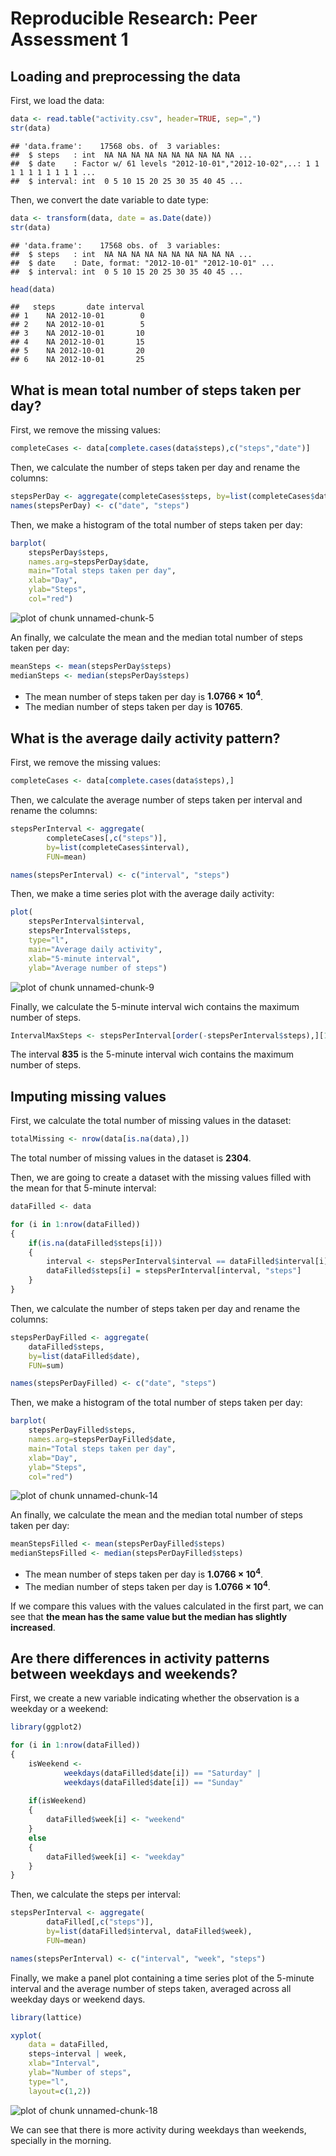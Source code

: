 # Reproducible Research: Peer Assessment 1



## Loading and preprocessing the data

First, we load the data:


```r
data <- read.table("activity.csv", header=TRUE, sep=",")
str(data)
```

```
## 'data.frame':	17568 obs. of  3 variables:
##  $ steps   : int  NA NA NA NA NA NA NA NA NA NA ...
##  $ date    : Factor w/ 61 levels "2012-10-01","2012-10-02",..: 1 1 1 1 1 1 1 1 1 1 ...
##  $ interval: int  0 5 10 15 20 25 30 35 40 45 ...
```

Then, we convert the date variable to date type:


```r
data <- transform(data, date = as.Date(date))
str(data)
```

```
## 'data.frame':	17568 obs. of  3 variables:
##  $ steps   : int  NA NA NA NA NA NA NA NA NA NA ...
##  $ date    : Date, format: "2012-10-01" "2012-10-01" ...
##  $ interval: int  0 5 10 15 20 25 30 35 40 45 ...
```

```r
head(data)
```

```
##   steps       date interval
## 1    NA 2012-10-01        0
## 2    NA 2012-10-01        5
## 3    NA 2012-10-01       10
## 4    NA 2012-10-01       15
## 5    NA 2012-10-01       20
## 6    NA 2012-10-01       25
```


## What is mean total number of steps taken per day?

First, we remove the missing values:


```r
completeCases <- data[complete.cases(data$steps),c("steps","date")]
```

Then, we calculate the number of steps taken per day and rename the columns:


```r
stepsPerDay <- aggregate(completeCases$steps, by=list(completeCases$date), FUN=sum)
names(stepsPerDay) <- c("date", "steps")
```

Then, we make a histogram of the total number of steps taken per day:


```r
barplot(
    stepsPerDay$steps, 
    names.arg=stepsPerDay$date,
    main="Total steps taken per day",
    xlab="Day",
    ylab="Steps",
    col="red")
```

![plot of chunk unnamed-chunk-5](figure/unnamed-chunk-5.png) 

An finally, we calculate the mean and the median total number of steps taken per day:


```r
meanSteps <- mean(stepsPerDay$steps)
medianSteps <- median(stepsPerDay$steps)
```

- The mean number of steps taken per day is **1.0766 &times; 10<sup>4</sup>**.
- The median number of steps taken per day is **10765**.


## What is the average daily activity pattern?

First, we remove the missing values:


```r
completeCases <- data[complete.cases(data$steps),]
```

Then, we calculate the average number of steps taken per interval and rename the columns:


```r
stepsPerInterval <- aggregate(
        completeCases[,c("steps")], 
        by=list(completeCases$interval), 
        FUN=mean)

names(stepsPerInterval) <- c("interval", "steps")
```

Then, we make a time series plot with the average daily activity: 


```r
plot(
    stepsPerInterval$interval, 
    stepsPerInterval$steps, 
    type="l",
    main="Average daily activity",
    xlab="5-minute interval",
    ylab="Average number of steps")
```

![plot of chunk unnamed-chunk-9](figure/unnamed-chunk-9.png) 

Finally, we calculate the 5-minute interval wich contains the maximum number of steps.


```r
IntervalMaxSteps <- stepsPerInterval[order(-stepsPerInterval$steps),][1,"interval"]
```

The interval **835** is the 5-minute interval wich contains the maximum number of steps.


## Imputing missing values

First, we calculate the total number of missing values in the dataset:


```r
totalMissing <- nrow(data[is.na(data),])
```

The total number of missing values in the dataset is **2304**.

Then, we are going to create a dataset with the missing values filled with the mean for that 5-minute interval:


```r
dataFilled <- data

for (i in 1:nrow(dataFilled))
{
    if(is.na(dataFilled$steps[i]))
    {
        interval <- stepsPerInterval$interval == dataFilled$interval[i]
        dataFilled$steps[i] = stepsPerInterval[interval, "steps"]
    }
}
```

Then, we calculate the number of steps taken per day and rename the columns:


```r
stepsPerDayFilled <- aggregate(
    dataFilled$steps, 
    by=list(dataFilled$date), 
    FUN=sum)

names(stepsPerDayFilled) <- c("date", "steps")
```

Then, we make a histogram of the total number of steps taken per day:


```r
barplot(
    stepsPerDayFilled$steps, 
    names.arg=stepsPerDayFilled$date,
    main="Total steps taken per day",
    xlab="Day",
    ylab="Steps",
    col="red")
```

![plot of chunk unnamed-chunk-14](figure/unnamed-chunk-14.png) 

An finally, we calculate the mean and the median total number of steps taken per day:


```r
meanStepsFilled <- mean(stepsPerDayFilled$steps)
medianStepsFilled <- median(stepsPerDayFilled$steps)
```

- The mean number of steps taken per day is **1.0766 &times; 10<sup>4</sup>**.
- The median number of steps taken per day is **1.0766 &times; 10<sup>4</sup>**.

If we compare this values with the values calculated in the first part, we can see that **the mean has the same value but the median has slightly increased**.


## Are there differences in activity patterns between weekdays and weekends?

First, we create a new variable indicating whether the observation is a weekday or a weekend:


```r
library(ggplot2)

for (i in 1:nrow(dataFilled))
{       
    isWeekend <- 
            weekdays(dataFilled$date[i]) == "Saturday" | 
            weekdays(dataFilled$date[i]) == "Sunday" 
        
    if(isWeekend)
    {
        dataFilled$week[i] <- "weekend"
    }
    else
    {
        dataFilled$week[i] <- "weekday"
    }
}
```

Then, we calculate the steps per interval:


```r
stepsPerInterval <- aggregate(
        dataFilled[,c("steps")], 
        by=list(dataFilled$interval, dataFilled$week), 
        FUN=mean)

names(stepsPerInterval) <- c("interval", "week", "steps")
```

Finally, we make a panel plot containing a time series plot of the 5-minute interval and the average number of steps taken, averaged across all weekday days or weekend days.


```r
library(lattice)

xyplot(
    data = dataFilled,
    steps~interval | week, 
    xlab="Interval", 
    ylab="Number of steps",
    type="l",
    layout=c(1,2))
```

![plot of chunk unnamed-chunk-18](figure/unnamed-chunk-18.png) 

We can see that there is more activity during weekdays than weekends, specially in the morning.
